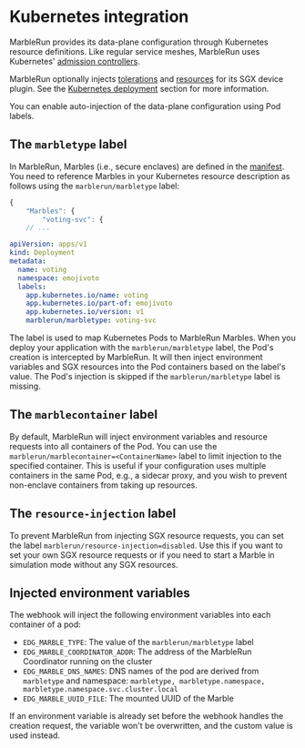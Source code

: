 # Kubernetes integration

MarbleRun provides its data-plane configuration through Kubernetes resource definitions. Like regular service meshes, MarbleRun uses Kubernetes' [admission controllers](https://kubernetes.io/docs/reference/access-authn-authz/admission-controllers/#mutatingadmissionwebhook).

MarbleRun optionally injects [tolerations](https://kubernetes.io/docs/concepts/scheduling-eviction/taint-and-toleration/) and [resources](https://kubernetes.io/docs/concepts/configuration/manage-resources-containers/) for its SGX device plugin. See the [Kubernetes deployment](../deployment/kubernetes.md#sgx-device-plugin-on-kubernetes) section for more information.

You can enable auto-injection of the data-plane configuration using Pod labels.

## The `marbletype` label
In MarbleRun, Marbles (i.e., secure enclaves) are defined in the [manifest](../workflows/define-manifest.md). You need to reference Marbles in your Kubernetes resource description as follows using the `marblerun/marbletype` label:

```javascript
{
    "Marbles": {
        "voting-svc": {
    // ...
```

```yaml
apiVersion: apps/v1
kind: Deployment
metadata:
  name: voting
  namespace: emojivoto
  labels:
    app.kubernetes.io/name: voting
    app.kubernetes.io/part-of: emojivoto
    app.kubernetes.io/version: v1
    marblerun/marbletype: voting-svc
```

The label is used to map Kubernetes Pods to MarbleRun Marbles.
When you deploy your application with the `marblerun/marbletype` label, the Pod's creation is intercepted by MarbleRun.
It will then inject environment variables and SGX resources into the Pod containers based on the label's value.
The Pod's injection is skipped if the `marblerun/marbletype` label is missing.

## The `marblecontainer` label
By default, MarbleRun will inject environment variables and resource requests into all containers of the Pod.
You can use the `marblerun/marblecontainer=<ContainerName>` label to limit injection to the specified container.
This is useful if your configuration uses multiple containers in the same Pod, e.g., a sidecar proxy, and you wish to prevent non-enclave containers from taking up resources.

## The `resource-injection` label

To prevent MarbleRun from injecting SGX resource requests, you can set the label `marblerun/resource-injection=disabled`.
Use this if you want to set your own SGX resource requests or if you need to start a Marble in simulation mode without any SGX resources.

## Injected environment variables

The webhook will inject the following environment variables into each container of a pod:

* `EDG_MARBLE_TYPE`:  The value of the `marblerun/marbletype` label
* `EDG_MARBLE_COORDINATOR_ADDR`:  The address of the MarbleRun Coordinator running on the cluster
* `EDG_MARBLE_DNS_NAMES`:  DNS names of the pod are derived from `marbletype` and namespace: `marbletype, marbletype.namespace, marbletype.namespace.svc.cluster.local`
* `EDG_MARBLE_UUID_FILE`:  The mounted UUID of the Marble

If an environment variable is already set before the webhook handles the creation request, the variable won't be overwritten, and the custom value is used instead.
